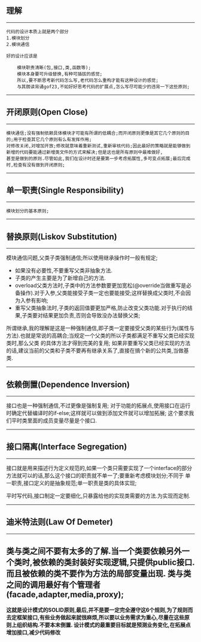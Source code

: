 ## 理解

---
    代码的设计本质上就是两个部分
    1.模块划分
    2.模块通信
    
    好的设计应该是
    
        模块职责清晰(包,接口,类,函数等);
        模块本身要可升级替换,有种可插拔的感觉;
        所以,要不断思考新代码怎么写,老代码怎么重构才能有这种设计的感觉;
        与其朗读背诵gof23,不如好好思考代码的扩展点,怎么写尽可能少的违背一下这些原则;
    
---

## 开闭原则(Open Close)

------
    模块通信;没有强制依赖具体模块才可能有所谓的低耦合;而开闭原则更像是其它几个原则的目的;用于检查其它几个原则有么有发挥作用;
    对修改关闭,对增加开放;修改就意味着重新测试,重新审核代码;因此最好的策略就是能够做到新增的代码要能通过新增类文件的方式来解决;但是这也是所有原则中最难做好,
    甚至是做到的原则.尽管如此,我们在设计时还是要第一步考虑拓展性,多可变点拓展;最后完成时,检查有没有做到开闭原则;	
------

## 单一职责(Single Responsibility)

------

    模块划分的基本原则;

------

## 替换原则(Liskov Substitution)

------

   模块通信问题,父类子类强制通信;所以使用继承操作时一般有规定;
- 如果没有必要性,不要重写父类非抽象方法.
- 子类的产生主要是为了新增自己的方法.
- overload父类方法时,子类中的方法参数要更加宽松(@override当做重写是必备操作).对于入参,父类能接受子类一定也要能接受;这样替换成父类时,不会因为入参有影响;
- 重写父类抽象法时,子类的返回值要更加严格,防止改变父类功能.对于执行的结果,子类要对结果更加负责,否则会导致没办法替换父类;

所谓继承,我的理解是这是一种强制通信,即子类一定要接受父类的某些行为(属性与方法).也就是常说的高耦合;当规定一个父类的所以子类都满足不重写父类已经实现类时,那么父类
的具体方法才得到完美的复用;
如果非要重写父类已经实现的方法的话,建议当前的父类和子类不要再有继承关系了,直接在搞个新的公共类,当做基类.

------

## 依赖倒置(Dependence Inversion)

------
接口也是一种强制通信,不过更像是强制复用;
对于功能的拓展点,使用接口在运行时确定代替编译时的if-else;这样就可以做到添加文件就可以增加拓展;
这个要求我们平时类里面的成员变量尽量是个接口.

------

## 接口隔离(Interface Segregation)

------

接口就是用来描述行为定义规范的,如果一个类只需要实现了一个interface的部分方法就可以的话,那么这个接口的职责就不单一了;要重新考虑模块划分;不同于
单一职责,接口定义的是抽象规范;单一职责是类的具体实现;


平时写代码,接口制定一定要细化,只暴露给他的实现类需要的方法.为实现而定制.

------

## 迪米特法则(Law Of Demeter)

------

类与类之间不要有太多的了解.当一个类要依赖另外一个类时,被依赖的类封装好实现逻辑,只提供public接口.
而且被依赖的类不要作为方法的局部变量出现.
类与类之间的调用最好有个管理者(facade,adapter,media,proxy);
------

**这就是设计模式的SOLID原则,最后,并不是要一定完全遵守这6个规则,为了规则而去定框架接口,有些业务做起来就很麻烦,所以要以业务需求为重心,尽量在这些原则上组织结构.不要本末倒置.
设计模式的最重要目标就是预测业务变化,在拓展点增加接口,减少代码修改**





